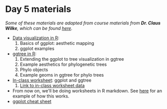 # Day 5 materials

*Some of these materials are adapted from course materials from **Dr. Claus Wilke**, which can be found [here](https://wilkelab.org/classes/).*

* [Data visualization in R](https://github.com/eachambers/UNAMtraining/blob/main/Day5/5.1_ggplot.pdf):
  1. Basics of ggplot: aesthetic mapping
  2. ggplot examples
* [ggtree in R](https://github.com/eachambers/UNAMtraining/blob/main/Day5/5.2_ggtree.pdf):
  1. Extending the ggplot to tree visualization in ggtree
  2. Example aesthetics for phylogenetic trees
  3. Phylo objects
  4. Example geoms in ggtree for phylo trees
* [In-class worksheet](https://github.com/eachambers/UNAMtraining/blob/main/Day5/5t_Data_visualization.Rmd): ggplot and ggtree
  1. [Link to in-class worksheet data](https://utexas.box.com/s/82sgrvghrc4m2262heav7ak50310cmhd)
* From now on, we'll be doing worksheets in R markdown. See [here](https://github.com/eachambers/UNAMtraining/blob/main/Day5/5.0_Example_markdown.Rmd) for an example of how this works.
* [ggplot cheat sheet](https://github.com/eachambers/UNAMtraining/blob/main/misc/ggplot2-cheatsheet.pdf)
